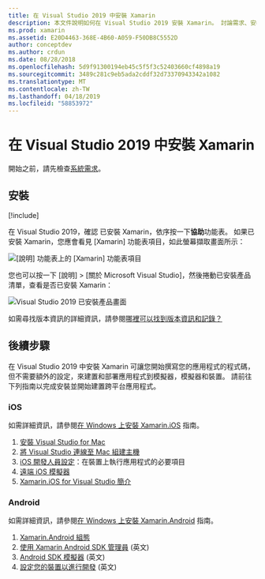 ```yaml
---
title: 在 Visual Studio 2019 中安裝 Xamarin
description: 本文件說明如何在 Visual Studio 2019 安裝 Xamarin。 討論需求、安裝程序以及驗證安裝。
ms.prod: xamarin
ms.assetid: E20D4463-368E-4B60-A059-F50DB8C5552D
author: conceptdev
ms.author: crdun
ms.date: 08/28/2018
ms.openlocfilehash: 5d9f91300194eb45c5f5f3c52403660cf4898a19
ms.sourcegitcommit: 3489c281c9eb5ada2cddf32d73370943342a1082
ms.translationtype: MT
ms.contentlocale: zh-TW
ms.lasthandoff: 04/18/2019
ms.locfileid: "58853972"
---
```

# <a name="installing-xamarin-in-visual-studio-2019"></a>在 Visual Studio 2019 中安裝 Xamarin

<a name="requirements" />

開始之前，請先檢查[系統需求](~/cross-platform/get-started/requirements.md)。

## <a name="installation"></a>安裝

[!include[](~/cross-platform/includes/install-xamarin-windows.md)]

在 Visual Studio 2019，確認 已安裝 Xamarin，依序按一下**協助**功能表。 如果已安裝 Xamarin，您應會看見 [Xamarin] 功能表項目，如此螢幕擷取畫面所示：

![[說明] 功能表上的 [Xamarin] 功能表項目](windows-images/12-xamarin-menu-item.png "[說明] 功能表上的 [Xamarin] 功能表項目")

您也可以按一下 [說明] > [關於 Microsoft Visual Studio]，然後捲動已安裝產品清單，查看是否已安裝 Xamarin：

![Visual Studio 2019 已安裝產品畫面](windows-images/13-xamarin-is-installed.png "Visual Studio 2019 安裝產品的畫面")

如需尋找版本資訊的詳細資訊，請參閱[哪裡可以找到版本資訊和記錄？](~/cross-platform/troubleshooting/questions/version-logs.md)

## <a name="next-steps"></a>後續步驟

在 Visual Studio 2019 中安裝 Xamarin 可讓您開始撰寫您的應用程式的程式碼，但不需要額外的設定，來建置和部署應用程式到模擬器，模擬器和裝置。 請前往下列指南以完成安裝並開始建置跨平台應用程式。

### <a name="ios"></a>iOS

如需詳細資訊，請參閱[在 Windows 上安裝 Xamarin.iOS](~/ios/get-started/installation/windows/index.md) 指南。 

1. [安裝 Visual Studio for Mac](https://docs.microsoft.com/visualstudio/mac/installation)
2. [將 Visual Studio 連線至 Mac 組建主機](~/ios/get-started/installation/windows/connecting-to-mac/index.md)
3. [iOS 開發人員設定](~/ios/get-started/installation/device-provisioning/index.md)：在裝置上執行應用程式的必要項目
5. [遠端 iOS 模擬器](~/tools/ios-simulator/index.md)
6. [Xamarin.iOS for Visual Studio 簡介](~/ios/get-started/installation/windows/introduction-to-xamarin-ios-for-visual-studio.md)

### <a name="android"></a>Android

如需詳細資訊，請參閱[在 Windows 上安裝 Xamarin.Android](~/android/get-started/installation/windows.md) 指南。

1. [Xamarin.Android 組態](~/android/get-started/installation/windows.md#configuration)
2. [使用 Xamarin Android SDK 管理員](~/android/get-started/installation/android-sdk.md?ide=vs) \(英文\)
3. [Android SDK 模擬器](~/android/get-started/installation/android-emulator/index.md) \(英文\)
4. [設定您的裝置以進行開發](~/android/get-started/installation/set-up-device-for-development.md) \(英文\)
